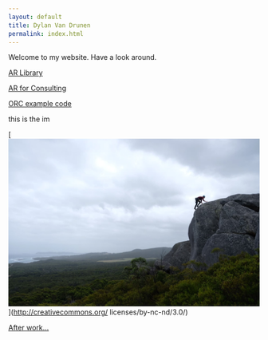```yaml
---
layout: default
title: Dylan Van Drunen
permalink: index.html
---
```


Welcome to my website. Have a look around. 

[AR Library](ModelLib.md)

[AR for Consulting](_posts/2020-09-03-AR-for-consulting.md)

[ORC example code](2020-10-02-or.html)


<div style="background-image: '/photos/monkeyrock.JPG';"> this is the im</div>

[![Creative Commons License](/photos/monkeyrock.JPG)](http://creativecommons.org/
    licenses/by-nc-nd/3.0/)

[After work...](/photos/pictureLib.md)





